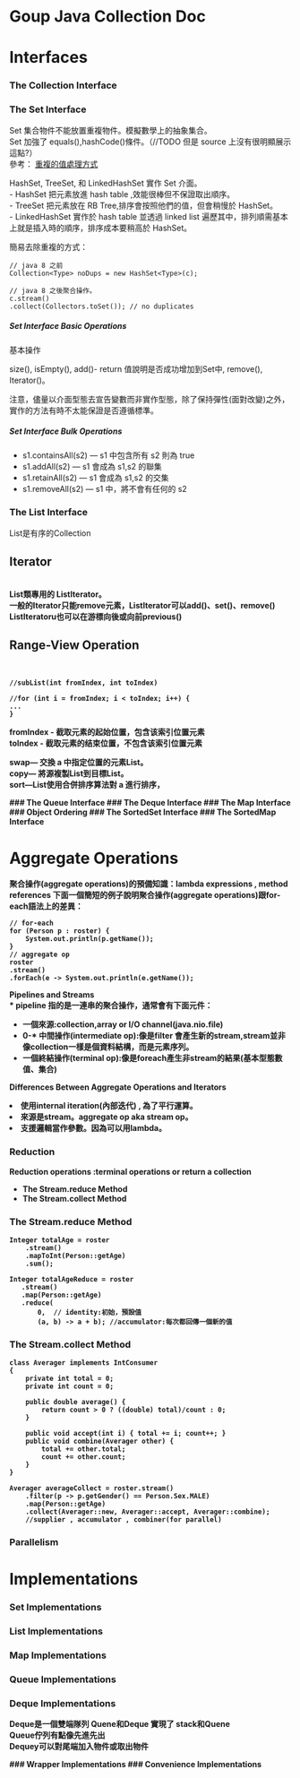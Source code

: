 # Goup Java Collection Doc
# Interfaces
### The Collection Interface
### The Set Interface

<p>
Set 集合物件不能放置重複物件。模擬數學上的抽象集合。</br>
Set 加強了 equals(),hashCode()條件。（//TODO 但是 source 上沒有很明顯展示這點?）</br>
參考：
<a href="https://stackoverflow.com/questions/12940663/does-adding-a-duplicate-value-to-a-hashset-hashmap-replace-the-previous-value">
重複的值處理方式
</a>
</p>
<p>
HashSet, TreeSet, 和 LinkedHashSet 實作 Set 介面。</br>
- HashSet 把元素放進 hash table ,效能很棒但不保證取出順序。</br>
- TreeSet 把元素放在 RB Tree,排序會按照他們的值，但會稍慢於 HashSet。</br>
- LinkedHashSet 實作於 hash table 並透過 linked list 遍歷其中，排列順需基本上就是插入時的順序，排序成本要稍高於 HashSet。
</p>

<p>
簡易去除重複的方式：

```
// java 8 之前
Collection<Type> noDups = new HashSet<Type>(c);

// java 8 之後聚合操作。
c.stream()
.collect(Collectors.toSet()); // no duplicates
```
</p>

##### Set Interface Basic Operations
<p>基本操作</p>
size(), isEmpty(), add()- return 值說明是否成功增加到Set中, remove(), Iterator()。
<p>注意，儘量以介面型態去宣告變數而非實作型態，除了保持彈性(面對改變)之外，實作的方法有時不太能保證是否遵循標準。</p>

##### Set Interface Bulk Operations

- s1.containsAll(s2) — s1 中包含所有 s2 則為 true
- s1.addAll(s2) — s1 會成為 s1,s2 的聯集
- s1.retainAll(s2) — s1 會成為 s1,s2 的交集
- s1.removeAll(s2) — s1 中，將不會有任何的 s2

### The List Interface
<p>
List是有序的Collection

<b><h2>Iterator</h2></br>
List類專用的 ListIterator。</br>
一般的Iterator只能remove元素，ListIterator可以add()、set()、remove()
<br>
ListIteratoru也可以在游標向後或向前previous()

<b><h2>Range-View Operation</h2></br>

<p>
    
    //subList(int fromIndex, int toIndex)

    //for (int i = fromIndex; i < toIndex; i++) {
    ...
    }
<p>
fromIndex - 截取元素的起始位置，包含该索引位置元素</br>
toIndex - 截取元素的结束位置，不包含该索引位置元素</br>

swap— 交換 a 中指定位置的元素List。</br>
copy— 將源複製List到目標List。</br>
sort—List使用合併排序算法對 a 進行排序，</br>
</P>
### The Queue Interface
### The Deque Interface
### The Map Interface
### Object Ordering
### The SortedSet Interface
### The SortedMap Interface

# Aggregate Operations
<p> 
聚合操作(aggregate operations)的預備知識：lambda expressions , method references
下面一個簡短的例子說明聚合操作(aggregate operations)跟for-each語法上的差異：
</p>

    // for-each
    for (Person p : roster) {
        System.out.println(p.getName());
    }
    // aggregate op
    roster
    .stream()
    .forEach(e -> System.out.println(e.getName());
<p>
Pipelines and Streams<br/>
* pipeline 指的是一連串的聚合操作，通常會有下面元件：</p>
 
 - 一個來源:collection,array or I/O channel(java.nio.file)
 - 0-* 中間操作(intermediate op):像是filter 會產生新的stream,stream並非像collection一樣是個資料結構，而是元素序列。
 - 一個終結操作(terminal op):像是foreach產生非stream的結果(基本型態數值、集合)


<p>
Differences Between Aggregate Operations and Iterators<br/>
<li> 使用internal iteration(內部迭代) , 為了平行運算。
<li> 來源是stream。aggregate op aka stream op。
<li> 支援邏輯當作參數。因為可以用lambda。

</p>

### Reduction

Reduction operations :terminal operations or return a collection

- The Stream.reduce Method
- The Stream.collect Method

### The Stream.reduce Method
```
Integer totalAge = roster
    .stream()
    .mapToInt(Person::getAge)
    .sum();

Integer totalAgeReduce = roster
   .stream()
   .map(Person::getAge)
   .reduce(
       0,  // identity:初始，預設值
       (a, b) -> a + b); //accumulator:每次都回傳一個新的值
```


### The Stream.collect Method

```
class Averager implements IntConsumer
{
    private int total = 0;
    private int count = 0;
        
    public double average() {
        return count > 0 ? ((double) total)/count : 0;
    }
        
    public void accept(int i) { total += i; count++; }
    public void combine(Averager other) {
        total += other.total;
        count += other.count;
    }
}

Averager averageCollect = roster.stream()
    .filter(p -> p.getGender() == Person.Sex.MALE)
    .map(Person::getAge)
    .collect(Averager::new, Averager::accept, Averager::combine);
    //supplier , accumulator , combiner(for parallel)
```


### Parallelism
  
# Implementations
### Set Implementations
### List Implementations
### Map Implementations
### Queue Implementations
### Deque Implementations

<P>Deque是一個雙端隊列 Quene和Deque 實現了 stack和Quene<br/>
Queue佇列有點像先進先出<br/>
Dequey可以對尾端加入物件或取出物件<br/>
</P>
### Wrapper Implementations
### Convenience Implementations